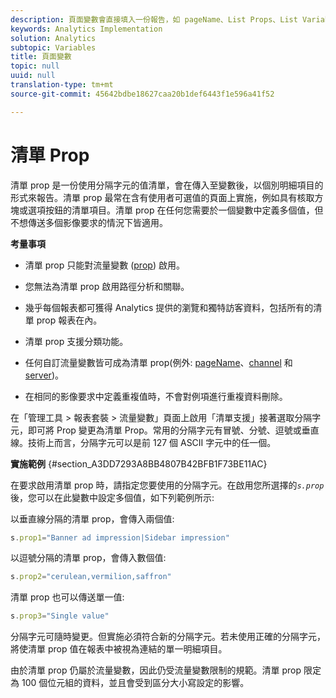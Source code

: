 ```yaml
---
description: 頁面變數會直接填入一份報告，如 pageName、List Props、List Variables 等。
keywords: Analytics Implementation
solution: Analytics
subtopic: Variables
title: 頁面變數
topic: null
uuid: null
translation-type: tm+mt
source-git-commit: 45642bdbe18627caa20b1def6443f1e596a41f52

---
```




# 清單 Prop

清單 prop 是一份使用分隔字元的值清單，會在傳入至變數後，以個別明細項目的形式來報告。清單 prop 最常在含有使用者可選值的頁面上實施，例如具有核取方塊或選項按鈕的清單項目。清單 prop 在任何您需要於一個變數中定義多個值，但不想傳送多個影像要求的情況下皆適用。

<!-- 

list_props.xml

 -->

**考量事項**

* 清單 prop 只能對流量變數 ([prop](/help/implement/js-implementation/c-variables/page-variables.md)) 啟用。
* 您無法為清單 prop 啟用路徑分析和關聯。
* 幾乎每個報表都可獲得 Analytics 提供的瀏覽和獨特訪客資料，包括所有的清單 prop 報表在內。
* 清單 prop 支援分類功能。
* 任何自訂流量變數皆可成為清單 prop(例外: [pageName](/help/implement/js-implementation/c-variables/page-variables.md)、[channel](/help/implement/js-implementation/c-variables/page-variables.md) 和 [server](/help/implement/js-implementation/c-variables/page-variables.md))。

* 在相同的影像要求中定義重複值時，不會對例項進行重複資料刪除。

在「管理工具 &gt; 報表套裝 &gt; 流量變數」頁面上啟用「清單支援」接著選取分隔字元，即可將 Prop 變更為清單 Prop。常用的分隔字元有冒號、分號、逗號或垂直線。技術上而言，分隔字元可以是前 127 個 ASCII 字元中的任一個。

**實施範例** {#section_A3DD7293A8BB4807B42BFB1F73BE11AC}

在要求啟用清單 prop 時，請指定您要使用的分隔字元。在啟用您所選擇的&#x200B;*`s.prop`* 後，您可以在此變數中設定多個值，如下列範例所示:

以垂直線分隔的清單 prop，會傳入兩個值:

```js
s.prop1="Banner ad impression|Sidebar impression"
```

以逗號分隔的清單 prop，會傳入數個值:

```js
s.prop2="cerulean,vermilion,saffron"
```

清單 prop 也可以傳送單一值:

```js
s.prop3="Single value"
```

分隔字元可隨時變更。但實施必須符合新的分隔字元。若未使用正確的分隔字元，將使清單 prop 值在報表中被視為連結的單一明細項目。

由於清單 prop 仍屬於流量變數，因此仍受流量變數限制的規範。清單 prop 限定為 100 個位元組的資料，並且會受到區分大小寫設定的影響。

